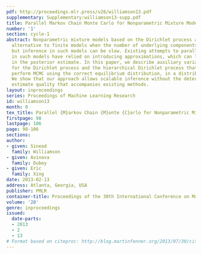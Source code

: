 ```yaml
---
pdf: http://proceedings.mlr.press/v28/williamson13.pdf
supplementary: Supplementary:williamson13-supp.pdf
title: Parallel Markov Chain Monte Carlo for Nonparametric Mixture Models
number: '1'
section: cycle-1
abstract: Nonparametric mixture models based on the Dirichlet process are an elegant
  alternative to finite models when the number of underlying components is unknown,
  but inference in such models can be slow. Existing attempts to parallelize inference
  in such models have relied on introducing approximations, which can lead to inaccuracies
  in the posterior estimate. In this paper, we describe auxiliary variable representations
  for the Dirichlet process and the hierarchical Dirichlet process that allow us to
  perform MCMC using the correct equilibrium distribution, in a distributed manner.
  We show that our approach allows scalable inference without the deterioration in
  estimate quality that accompanies existing methods.
layout: inproceedings
series: Proceedings of Machine Learning Research
id: williamson13
month: 0
tex_title: Parallel {M}arkov Chain {M}onte {C}arlo for Nonparametric Mixture Models
firstpage: 98
lastpage: 106
page: 98-106
sections: 
author:
- given: Sinead
  family: Williamson
- given: Avinava
  family: Dubey
- given: Eric
  family: Xing
date: 2013-02-13
address: Atlanta, Georgia, USA
publisher: PMLR
container-title: Proceedings of the 30th International Conference on Machine Learning
volume: '28'
genre: inproceedings
issued:
  date-parts:
  - 2013
  - 2
  - 13
# Format based on citeproc: http://blog.martinfenner.org/2013/07/30/citeproc-yaml-for-bibliographies/
---
```

